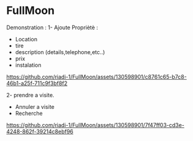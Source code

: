 # FullMoon
Demonstration :
1- Ajoute Propriètè :
  + Location
  + tire
  + description (details,telephone,etc..)
  + prix
  + instalation
    
https://github.com/riadi-1/FullMoon/assets/130598901/c8761c65-b7c8-46b1-a25f-711c9f3bf8f2

2- prendre a visite.
  + Annuler a visite
  + Recherche
  
https://github.com/riadi-1/FullMoon/assets/130598901/7f47ff03-cd3e-4248-862f-39214c8ebf96





